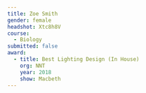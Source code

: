 ```yaml
---
title: Zoe Smith
gender: female
headshot: Xtc8h8V
course:
  - Biology
submitted: false
award:
  - title: Best Lighting Design (In House)
    org: NNT
    year: 2018
    show: Macbeth
---
```


